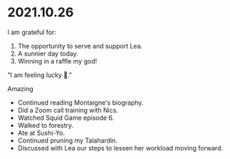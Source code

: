 # 2021.10.26

I am grateful for:

1. The opportunity to serve and support Lea.
2. A sunnier day today.
3. Winning in a raffle my god!

"I am feeling lucky 🤩."

Amazing

- Continued reading Montaigne's biography.
- Did a Zoom call training with Nics.
- Watched Squid Game episode 6.
- Walked to forestry.
- Ate at Sushi-Yo.
- Continued pruning my Talahardin.
- Discussed with Lea our steps to lessen her workload moving forward.

